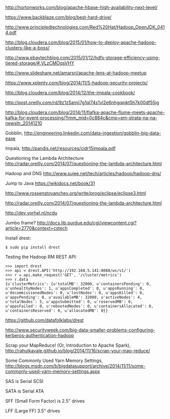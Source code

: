 http://hortonworks.com/blog/apache-hbase-high-availability-next-level/

https://www.backblaze.com/blog/best-hard-drive/

http://www.principledtechnologies.com/Red%20Hat/Hadoop_OpenJDK_0414.pdf

http://blog.cloudera.com/blog/2015/01/how-to-deploy-apache-hadoop-clusters-like-a-boss/

http://www.ebaytechblog.com/2015/01/12/hdfs-storage-efficiency-using-tiered-storage/#.VLzCMOqsVHY

http://www.slideshare.net/amarsri/apache-lens-at-hadoop-meetup

https://www.xplenty.com/blog/2014/11/5-hadoop-security-projects/

http://blog.cloudera.com/blog/2014/12/the-impala-cookbook/

http://post.oreilly.com/rd/9z1z5amji7g1ql74s1vl2e6nhgqpjkt5h7k00df55jg

http://blog.cloudera.com/blog/2014/11/flafka-apache-flume-meets-apache-kafka-for-event-processing/?imm_mid=0c884c&cmp=em-strata-na-na-newsltr_20141210

Gobblin, http://engineering.linkedin.com/data-ingestion/gobblin-big-data-ease

Impala, http://pandis.net/resources/cidr15impala.pdf

Questioning the Lambda Architecture http://radar.oreilly.com/2014/07/questioning-the-lambda-architecture.html

Hadoop and DNS http://www.sujee.net/tech/articles/hadoop/hadoop-dns/

Jump to Java https://wikidocs.net/book/31

http://www.rossenstoyanchev.org/write/prog/eclipse/eclipse3.html

http://radar.oreilly.com/2014/07/questioning-the-lambda-architecture.html

http://dev.yorhel.nl/ncdu

Jumbo frame? http://docs.lib.purdue.edu/cgi/viewcontent.cgi?article=2770&context=cstech

Install drest:
```
$ sudo pip install drest
```

Testing the Hadoop RM REST API:
```
>>> import drest
>>> api = drest.API('http://192.168.5.141:8088/ws/v1/')
>>> r = api.make_request('GET', '/cluster/metrics')
>>> r.data
{u'clusterMetrics': {u'totalMB': 32000, u'containersPending': 0, u'unhealthyNodes': 1, u'appsCompleted': 0, u'appsRunning': 0, u'decommissionedNodes': 0, u'lostNodes': 0, u'appsKilled': 0, u'appsPending': 0, u'availableMB': 32000, u'activeNodes': 4, u'totalNodes': 5, u'appsSubmitted': 0, u'reservedMB': 0, u'appsFailed': 0, u'rebootedNodes': 0, u'containersAllocated': 0, u'containersReserved': 0, u'allocatedMB': 0}}
```
https://github.com/datafolklabs/drest


http://www.securityweek.com/big-data-smaller-problems-configuring-kerberos-authentication-hadoop

Scrap your MapReduce! (Or, Introduction to Apache Spark), http://rahulkavale.github.io/blog/2014/11/16/scrap-your-map-reduce/

Some Commonly Used Yarn Memory Settings, http://blogs.msdn.com/b/bigdatasupport/archive/2014/11/11/some-commonly-used-yarn-memory-settings.aspx

SAS is Serial SCSI

SATA is Serial ATA

SFF (Small Form Factor) is 2.5" drives

LFF (Large FF) 3.5" drives
